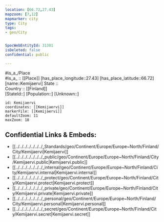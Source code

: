 ```yaml
---
location: [66.72,27.43] 
mapzoom: [7,12] 
mapmarker: city 
type: City
tags:
- geo/City


SpocWebEntityId: 31381
isDeleted: false
confidential: public

---
```

#is_a_/Place  
#is_a_ :: [[Place]] 
[has_place_longitude::27.43] 
[has_place_latitude::66.72] 
[name::Kemijaervi] 
State ::  
Country :: [[Finland]]  
[StateId::] 
[Population::] 
[Unknown::] 


```leaflet
id: Kemijaervi
coordinates: [[Kemijaervi]] 
markerFile: [[Kemijaervi]] 
defaultZoom: 11 
maxZoom: 18
```


## Confidential Links & Embeds: 
- [[../../../../../../../_Standards/geo/Continent/Europe/Europe~North/Finland/City/Kemijaervi|Kemijaervi]] 
- [[../../../../../../../_public/geo/Continent/Europe/Europe~North/Finland/City/Kemijaervi.public|Kemijaervi.public]] 
- [[../../../../../../../_internal/geo/Continent/Europe/Europe~North/Finland/City/Kemijaervi.internal|Kemijaervi.internal]] 
- [[../../../../../../../_protect/geo/Continent/Europe/Europe~North/Finland/City/Kemijaervi.protect|Kemijaervi.protect]] 
- [[../../../../../../../_private/geo/Continent/Europe/Europe~North/Finland/City/Kemijaervi.private|Kemijaervi.private]] 
- [[../../../../../../../_personal/geo/Continent/Europe/Europe~North/Finland/City/Kemijaervi.personal|Kemijaervi.personal]] 
- [[../../../../../../../_secret/geo/Continent/Europe/Europe~North/Finland/City/Kemijaervi.secret|Kemijaervi.secret]] 
